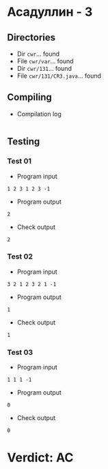 # Асадуллин - 3
## Directories
- Dir `cwr`... found
- File `cwr/var`... found
- Dir `cwr/131`... found
- File `cwr/131/CR3.java`... found
## Compiling
- Compilation log
```

```
## Testing
### Test 01
- Program input
```
1 2 3 1 2 3 -1

```
- Program output
```
2

```
- Check output
```
2

```
### Test 02
- Program input
```
3 2 1 2 3 2 1 -1

```
- Program output
```
1

```
- Check output
```
1

```
### Test 03
- Program input
```
1 1 1 -1

```
- Program output
```
0

```
- Check output
```
0

```
# Verdict: AC
